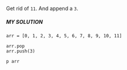 Get rid of `11`. And append a `3`.

##### MY SOLUTION
```
arr = [0, 1, 2, 3, 4, 5, 6, 7, 8, 9, 10, 11]

arr.pop
arr.push(3)

p arr
```
